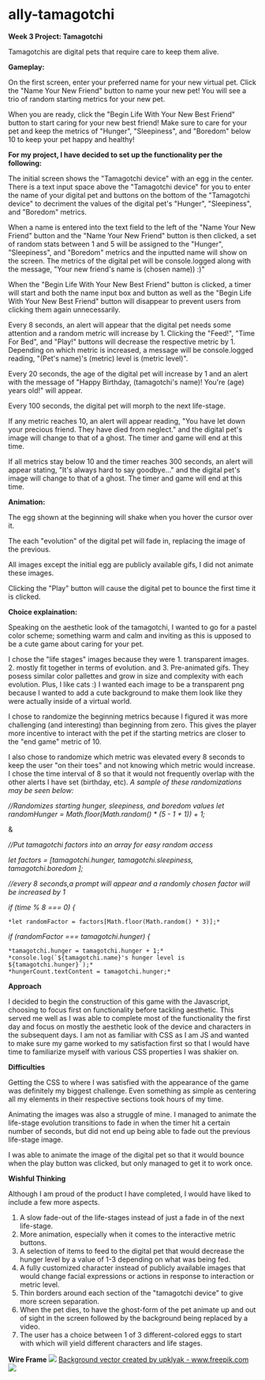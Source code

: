 # ally-tamagotchi
**Week 3 Project: Tamagotchi**

Tamagotchis are digital pets that require care to keep them alive.

**Gameplay:**

On the first screen, enter your preferred name for your new virtual pet. Click the "Name Your New Friend" button to name your new pet! You will see a trio of random starting metrics for your new pet. 

When you are ready, click the "Begin Life With Your New Best Friend" button to start caring for your new best friend! Make sure to care for your pet and keep the metrics of "Hunger", "Sleepiness", and "Boredom" below 10 to keep your pet happy and healthy!

**For my project, I have decided to set up the functionality per the following:**

The initial screen shows the "Tamagotchi device" with an egg in the center. There is a text input space above the "Tamagotchi device" for you to enter the name of your digital pet and buttons on the bottom of the "Tamagotchi device" to decriment the values of the digital pet's "Hunger", "Sleepiness", and "Boredom" metrics.

When a name is entered into the text field to the left of the "Name Your New Friend" button and the "Name Your New Friend" button is then clicked, a set of random stats between 1 and 5 will be assigned to the "Hunger", "Sleepiness", and "Boredom" metrics and the inputted name will show on the screen. The metrics of the digital pet will be console.logged along with the message, "Your new friend's name is (chosen name)) :)"

When the "Begin Life With Your New Best Friend" button is clicked, a timer will start and both the name input box and button as well as the "Begin Life With Your New Best Friend" button will disappear to prevent users from clicking them again unnecessarily. 

Every 8 seconds, an alert will appear that the digital pet needs some attention and a random metric will increase by 1. Clicking the "Feed!", "Time For Bed", and "Play!" buttons will decrease the respective metric by 1. Depending on which metric is increased, a message will be console.logged reading, "(Pet's name)'s (metric) level is (metric level)".

Every 20 seconds, the age of the digital pet will increase by 1 and an alert with the message of "Happy Birthday, (tamagotchi's name)! You're (age) years old!" will appear.

Every 100 seconds, the digital pet will morph to the next life-stage.

If any metric reaches 10, an alert will appear reading, "You have let down your precious friend. They have died from neglect." and the digital pet's image will change to that of a ghost. The timer and game will end at this time.

If all metrics stay below 10 and the timer reaches 300 seconds, an alert will appear stating, "It's always hard to say goodbye..." and the digital pet's image will change to that of a ghost. The timer and game will end at this time.

**Animation:**

The egg shown at the beginning will shake when you hover the cursor over it.

The each "evolution" of the digital pet will fade in, replacing the image of the previous. 

All images except the initial egg are publicly available gifs, I did not animate these images.

Clicking the "Play" button will cause the digital pet to bounce the first time it is clicked.

**Choice explaination:**

Speaking on the aesthetic look of the tamagotchi, I wanted to go for a pastel color scheme; something warm and calm and inviting as this is upposed to be a cute game about caring for your pet.

I chose the "life stages" images because they were 1. transparent images. 2. mostly fit together in terms of evolution. and 3. Pre-animated gifs. They posess similar color pallettes and grow in size and complexity with each evolution. Plus, I like cats :) I wanted each image to be a transparent png because I wanted to add a cute background to make them look like they were actually inside of a virtual world.

I chose to randomize the beginning metrics because I figured it was more challenging (and interesting) than beginning from zero. This gives the player more incentive to interact with the pet if the starting metrics are closer to the "end game" metric of 10.

I also chose to randomize which metric was elevated every 8 seconds to keep the user "on their toes" and not knowing which metric would increase. I chose the time interval of 8 so that it would not frequently overlap with the other alerts I have set (birthday, etc). *A sample of these randomizations may be seen below:*

*//Randomizes starting hunger, sleepiness, and boredom values*
*let randomHunger = Math.floor(Math.random() * (5 - 1 + 1)) + 1;*

&

*//Put tamagotchi factors into an array for easy random access*

*let factors = [tamagotchi.hunger, tamagotchi.sleepiness, tamagotchi.boredom ];*

*//every 8 seconds,a prompt will appear and a randomly chosen factor will be increased by 1*

*if (time % 8 === 0) {*

    *let randomFactor = factors[Math.floor(Math.random() * 3)];*

*if (randomFactor === tamagotchi.hunger) {*

    *tamagotchi.hunger = tamagotchi.hunger + 1;*
    *console.log(`${tamagotchi.name}'s hunger level is ${tamagotchi.hunger}`);*
    *hungerCount.textContent = tamagotchi.hunger;*

**Approach**

I decided to begin the construction of this game with the Javascript, choosing to focus first on functionality before tackling aesthetic. This served me well as I was able to complete most of the functionality the first day and focus on mostly the aesthetic look of the device and characters in the subsequent days. I am not as familiar with CSS as I am JS and wanted to make sure my game worked to my satisfaction first so that I would have time to familiarize myself with various CSS properties I was shakier on.

**Difficulties**

Getting the CSS to where I was satisfied with the appearance of the game was definitely my biggest challenge. Even something as simple as centering all my elements in their respective sections took hours of my time.

Animating the images was also a struggle of mine. I managed to animate the life-stage evolution transitions to fade in when the timer hit a certain number of seconds, but did not end up being able to fade out the previous life-stage image.

I was able to animate the image of the digital pet so that it would bounce when the play button was clicked, but only managed to get it to work once.

**Wishful Thinking**

Although I am proud of the product I have completed, I would have liked to include a few more aspects.

1. A slow fade-out of the life-stages instead of just a fade in of the next life-stage.
2. More animation, especially when it comes to the interactive metric buttons.
3. A selection of items to feed to the digital pet that would decrease the hunger level by a value of 1-3 depending on what was being fed.
4. A fully customized character instead of publicly available images that would change facial expressions or actions in response to interaction or metric level.
5. Thin borders around each section of the "tamagotchi device" to give more screen separation.
6. When the pet dies, to have the ghost-form of the pet animate up and out of sight in the screen followed by the background being replaced by a video.
7. The user has a choice between 1 of 3 different-colored eggs to start with which will yield different characters and life stages.

**Wire Frame**
<img src="./assets/20200626_094836.jpg"/>
<a href='https://www.freepik.com/vectors/background'>Background vector created by upklyak - www.freepik.com</a>
<img src="./assets/20200626_094851.jpg"/>